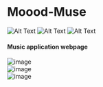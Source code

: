 # Moood-Muse
![Alt Text](https://img.shields.io/badge/HTML-5-brightgreen)
![Alt Text](https://img.shields.io/badge/CSS-3-red)
![Alt Text](https://img.shields.io/badge/Bootstap-3-green)
<br>
#### Music application webpage

![image](https://drive.google.com/uc?export=view&id=1pScKbaBQIb_mCaSG-hWqpt1l2r5DVipL)
<br>
![image](https://drive.google.com/uc?export=view&id=1XS3zbhxFDjBgv0UHA-UVcDOYOKmvIxKs)
<br>
![image](https://drive.google.com/uc?export=view&id=1g70COtBYYPZGJuKbWA0E2ACzPETeaWgh)
